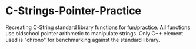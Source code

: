 # C-Strings-Pointer-Practice
Recreating C-String standard library functions for fun/practice.  All functions use oldschool pointer arithmetic to manipulate strings.  Only C++ element used is "chrono" for benchmarking against the standard library.
